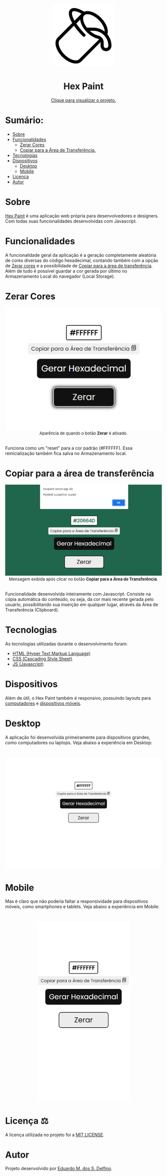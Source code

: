 <h1 align="center"><img alt="Hex Paint" title="Hex Paint" src="./READMEfolder/icon-hex-paint-readme.png" width="200px" height="200px"/><h1>
<h1 align="center">Hex Paint</h1>
<p align="center"><a href="https://hexpaint.vercel.app">Clique para visualizar o projeto.</a></p>

<h1>Sumário:</h1>

* [Sobre](#about)
* [Funcionalidades](#functionalities)
    * [Zerar&nbsp;Cores](#reset)
    * [Copiar&nbsp;para&nbsp;a&nbsp;Área&nbsp;de&nbsp;Transferência.](#copytoclipboard)
* [Tecnologias](#technologies)
* [Dispositivos](#devices)
    * [Desktop](#desktop)
    * [Mobile](#mobile)
* [Licença](#license)
* [Autor](#author)


<h1 id="about">Sobre</h1>
<p><a href="https://hexpaint.vercel.app">Hex Paint</a> é uma aplicação web própria para desenvolvedores e designers. Com todas suas funcionalidades desenvolvidas com Javascript.</p>

<h1 id="functionalities">Funcionalidades</h1>
<p>A funcionalidade geral da aplicação é a geração completamente aleatória de cores diversas do código hexadecimal, contando também com a opção de <a href="#reset">Zerar cores</a> e a possibilidade de <a href="#copytoclipboard">Copiar para a área de transferência</a>. Além de tudo é possível guardar a cor gerada por último no Armazenamento Local do navegador (Local Storage).</p>

<h1 id="reset">Zerar Cores</h1>
<div align="center"><img alt="Zerar cores" title="Zerar Cores" src="./READMEfolder/zerar-button.png"/></div>
<div align="center" style="font-size:13px; text-align:center;">Aparência de quando o botão <strong>Zerar</strong> é ativado.</div>
<br>
<p>Funciona como um "reset" para a cor padrão (#FFFFFF). Essa reinicialização também fica salva no Armazenamento local.</p>

<h1 id="copytoclipboard">Copiar para a área de transferência</h1>
<div align="center"><img alt="Copiar" title="Copiar" src="./READMEfolder/copy-button.png"/></div>
<div align="center" style="font-size:13px;">Mensagem exibida após clicar no botão <strong>Copiar para a Área de Transferência</strong>.</div>
<br>
<p>Funcionalidade desenvolvida inteiramente com Javascript. Consiste na cópia automática do conteúdo, ou seja, da cor mais recente gerada pelo usuário, possibilitando sua inserção em qualquer lugar, através da Área de Transferência (Clipboard).</p>

<h1 id="technologies">Tecnologias</h1>
<p>As tecnologias utilizadas durante o desenvolvimento foram:
<ul>
<li><a href="https://html.com/" title="HTML">HTML (Hyper Text Markup Language)</a></li>
<li><a href="https://css-tricks.com/" title="CSS">CSS (Cascading Style Sheet)</a></li>
<li><a href="https://www.javascript.com/" title="Javascript">JS (Javascript)</a></li>
</ul>
</p>

<h1 id="devices">Dispositivos</h1>
<p>Além de útil, o Hex Paint também é responsivo, possuindo layouts para <a href="#desktop" title="desktop">computadores</a> e <a href="#mobile" title="mobile">dispositivos móveis</a>.</p>

<h1 id="desktop">Desktop</h1>
<p>A aplicação foi desenvolvida primeiramente para dispositivos grandes, como computadores ou laptops. Veja abaixo a experiência em Desktop:</p>
<h1 align="center"><img alt="Desktop Experience" title="For Desktop" src="./READMEfolder/for-desktop.png"/><h1>

<h1 id="mobile">Mobile</h1>
<p>Mas é claro que não poderia faltar a responsividade para dispositivos móveis, como smartphones e tablets. Veja abaixo a experiência em Mobile:</p>
<h1 align="center"><img alt="Mobile Experience" title="For Mobile" src="./READMEfolder/for-mobile.png" width="300px" height="auto"/><h1>

<h1 id="license">Licença ⚖️</h1>
<p>A licença utilizada no projeto foi a <a href="https://mit-license.org/">MIT LICENSE</a>.</p>

<h1 id="author">Autor</h1>
<p>Projeto desenvolvido por <a href="https://github.com/EduDevCode" title="Eduardo M. dos S. Delfino">Eduardo M. dos S. Delfino</a>.</p>